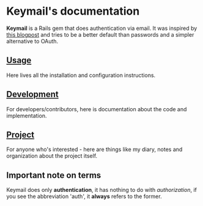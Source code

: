 # Keymail's documentation

**Keymail** is a Rails gem that does authentication via email. It was inspired by
[this blogpost](http://notes.xoxco.com/post/27999787765/is-it-time-for-password-less-login)
and tries to be a better default than passwords and a simpler alternative to OAuth.

## [Usage](/usage)

Here lives all the installation and configuration instructions.

## [Development](/development)

For developers/contributors, here is documentation about the code and implementation.

## [Project](/project)

For anyone who's interested - here are things like my diary, notes and organization about
the project itself.

## Important note on terms

Keymail does only **authentication**, it has nothing to do with
_authorization_, if you see the abbreviation 'auth', it **always** refers to
the former.
